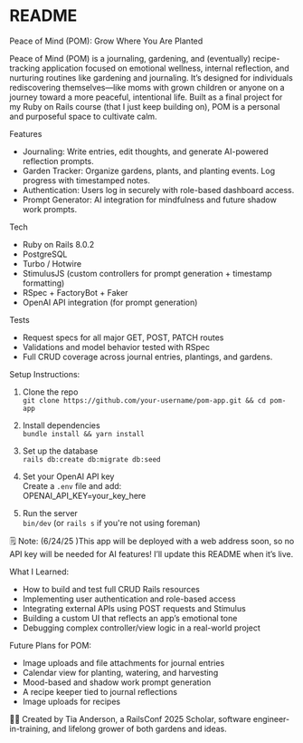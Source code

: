 # README


Peace of Mind (POM): Grow Where You Are Planted


Peace of Mind (POM) is a journaling, gardening, and (eventually) recipe-tracking application focused on emotional wellness, internal reflection, and nurturing routines like gardening and journaling.
It’s designed for individuals rediscovering themselves—like moms with grown children or anyone on a journey toward a more peaceful, intentional life.
Built as a final project for my Ruby on Rails course (that I just keep building on), POM is a personal and purposeful space to cultivate calm.

Features
- Journaling: Write entries, edit thoughts, and generate AI-powered reflection prompts.
- Garden Tracker: Organize gardens, plants, and planting events. Log progress with timestamped notes.
- Authentication: Users log in securely with role-based dashboard access.
- Prompt Generator: AI integration for mindfulness and future shadow work prompts.

Tech
- Ruby on Rails 8.0.2
- PostgreSQL
- Turbo / Hotwire
- StimulusJS (custom controllers for prompt generation + timestamp formatting)
- RSpec + FactoryBot + Faker
- OpenAI API integration (for prompt generation)

Tests
- Request specs for all major GET, POST, PATCH routes
- Validations and model behavior tested with RSpec
- Full CRUD coverage across journal entries, plantings, and gardens.

Setup Instructions:

1. Clone the repo  
   `git clone https://github.com/your-username/pom-app.git && cd pom-app`

2. Install dependencies  
   `bundle install && yarn install`

3. Set up the database  
   `rails db:create db:migrate db:seed`

4. Set your OpenAI API key  
   Create a `.env` file and add:  
   OPENAI_API_KEY=your_key_here

5. Run the server  
   `bin/dev` (or `rails s` if you're not using foreman)

🗒️ Note: (6/24/25 )This app will be deployed with a web address soon, so no API key will be needed for AI features! I’ll update this README when it’s live.


What I Learned:
- How to build and test full CRUD Rails resources
- Implementing user authentication and role-based access
- Integrating external APIs using POST requests and Stimulus
- Building a custom UI that reflects an app’s emotional tone
- Debugging complex controller/view logic in a real-world project

Future Plans for POM:
- Image uploads and file attachments for journal entries
- Calendar view for planting, watering, and harvesting
- Mood-based and shadow work prompt generation
- A recipe keeper tied to journal reflections
- Image uploads for recipes


👩‍🎓 Created by Tia Anderson, a RailsConf 2025 Scholar, software engineer-in-training, and lifelong grower of both gardens and ideas.









